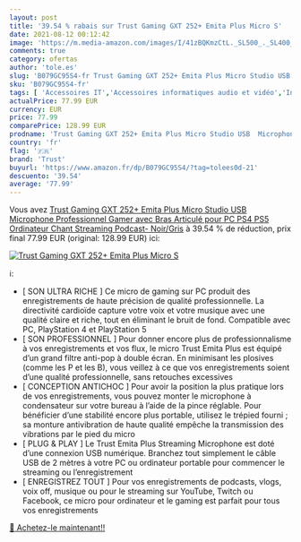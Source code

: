 ```yaml
---
layout: post
title: '39.54 % rabais sur Trust Gaming GXT 252+ Emita Plus Micro S'
date: 2021-08-12 00:12:42
image: 'https://m.media-amazon.com/images/I/41zBQKmzCtL._SL500_._SL400_.jpg'
comments: true
category: ofertas
author: 'tole.es'
slug: 'B079GC95S4-fr Trust Gaming GXT 252+ Emita Plus Micro Studio USB...'
sku: 'B079GC95S4-fr'
tags: [ 'Accessoires IT','Accessoires informatiques audio et vidéo','Informatique','Micros PC','trust', ]
actualPrice: 77.99 EUR
currency: EUR
price: 77.99
comparePrice: 128.99 EUR
prodname: 'Trust Gaming GXT 252+ Emita Plus Micro Studio USB  Microphone Professionnel Gamer avec Bras Articulé pour PC  PS4  PS5  Ordinateur  Chant  Streaming  Podcast- Noir/Gris'
country: 'fr'
flag: '🇫🇷'
brand: 'Trust'
buyurl: 'https://www.amazon.fr/dp/B079GC95S4/?tag=tolees0d-21'
descuento: '39.54'
average: '77.99'
---
```


Vous avez [Trust Gaming GXT 252+ Emita Plus Micro Studio USB  Microphone Professionnel Gamer avec Bras Articulé pour PC  PS4  PS5  Ordinateur  Chant  Streaming  Podcast- Noir/Gris](https://www.amazon.fr/dp/B079GC95S4/?tag=tolees0d-21)  à  39.54 % de réduction, prix final  77.99 EUR (original: 128.99 EUR) ici:

[![Trust Gaming GXT 252+ Emita Plus Micro S](https://m.media-amazon.com/images/I/41zBQKmzCtL._SL500_._SL400_.jpg)](https://www.amazon.fr/dp/B079GC95S4/?tag=tolees0d-21)

ℹ️:

- [ SON ULTRA RICHE ] Ce micro de gaming sur PC produit des enregistrements de haute précision de qualité professionnelle. La directivité cardioïde capture votre voix et votre musique avec une qualité claire et riche, tout en éliminant le bruit de fond. Compatible avec PC, PlayStation 4 et PlayStation 5
- [ SON PROFESSIONNEL ] Pour donner encore plus de professionnalisme à vos enregistrements et vos flux, le micro Trust Emita Plus est équipé d’un grand filtre anti-pop à double écran. En minimisant les plosives (comme les P et les B), vous veillez à ce que vos enregistrements soient d’une qualité professionnelle, sans retouches excessives
- [ CONCEPTION ANTICHOC ] Pour avoir la position la plus pratique lors de vos enregistrements, vous pouvez monter le microphone à condensateur sur votre bureau à l’aide de la pince réglable. Pour bénéficier d’une stabilité encore plus portable, utilisez le trépied fourni ; sa monture antivibration de haute qualité empêche la transmission des vibrations par le pied du micro
- [ PLUG & PLAY ] Le Trust Emita Plus Streaming Microphone est doté d’une connexion USB numérique. Branchez tout simplement le câble USB de 2 mètres à votre PC ou ordinateur portable pour commencer le streaming ou l’enregistrement
- [ ENREGISTREZ TOUT ] Pour vos enregistrements de podcasts, vlogs, voix off, musique ou pour le streaming sur YouTube, Twitch ou Facebook, ce micro pour ordinateur et le gaming est parfait pour tous vos enregistrements

[🛒 Achetez-le maintenant!!](https://www.amazon.fr/dp/B079GC95S4/?tag=tolees0d-21)
